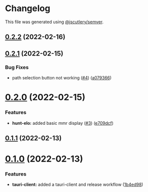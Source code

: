 # Changelog

This file was generated using [@jscutlery/semver](https://github.com/jscutlery/semver).

## [0.2.2](https://github.com/FinnDore/hunt-elo/compare/v0.2.1...v0.2.2) (2022-02-16)



## [0.2.1](https://github.com/FinnDore/hunt-elo/compare/v0.2.0...v0.2.1) (2022-02-15)


### Bug Fixes

* path selection button not working ([#4](https://github.com/FinnDore/hunt-elo/issues/4)) ([a079366](https://github.com/FinnDore/hunt-elo/commit/a0793668ef272624afbbbb35fd9e14342f154320))



# [0.2.0](https://github.com/FinnDore/hunt-elo/compare/v0.1.1...v0.2.0) (2022-02-15)


### Features

* **hunt-elo:** added basic mmr display ([#3](https://github.com/FinnDore/hunt-elo/issues/3)) ([e709dcf](https://github.com/FinnDore/hunt-elo/commit/e709dcf92fc70f6b0b75e6431a6a8156deb61f16))



## [0.1.1](https://github.com/FinnDore/hunt-elo/compare/v0.1.0...v0.1.1) (2022-02-13)



# [0.1.0](https://github.com/FinnDore/hunt-elo/compare/v0.0.2...v0.1.0) (2022-02-13)


### Features

* **tauri-client:** added a tauri-client and release workflow ([1b4ed98](https://github.com/FinnDore/hunt-elo/commit/1b4ed98da0587ec5b8e333dcbd715bad31a82c4e))
